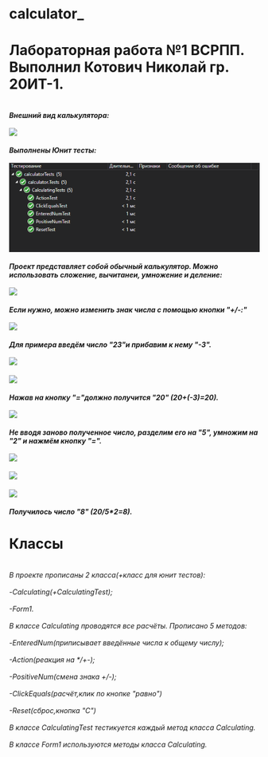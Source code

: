 # calculator_
<h1>Лабораторная работа №1 ВСРПП. Выполнил Котович Николай гр. 20ИТ-1.
<h5><br>Внешний вид калькулятора:<br>
<br><img src="https://user-images.githubusercontent.com/116580117/206019736-132e0d00-ba5a-42f4-b5ec-f5f123a75aa5.gif" ><br>
<br>Выполнены Юнит тесты:<br>
<br><img src="https://raw.githubusercontent.com/CyberSanyok/Images/main/Caclulator%20Images/UTests.png" ><br>
<br>Проект представляет собой обычный калькулятор. Можно использовать сложение, вычитанеи, умножение и деление:<br>
<br><img src="https://user-images.githubusercontent.com/116580117/206020971-e6d8d91e-9d3d-4efc-aa8c-a7533cc5cb06.png" ><br>
<br>Если нужно, можно изменить знак числа с помощью кнопки "+/-:"<br>
<br><img src="https://user-images.githubusercontent.com/116580117/206021394-8ace253a-d0c4-4825-9473-1917e0f1425a.png" ><br>
<br>Для примера введём число "23"и прибавим к нему "-3".<br>
<br><img src="https://user-images.githubusercontent.com/116580117/206022328-576e7c8f-4182-4b56-b127-57097c9cbf86.png" ><br>
<br><img src="https://user-images.githubusercontent.com/116580117/206022558-d22327eb-fe22-4056-a68d-ecf9bc3c52e5.png" ><br>
<br>Нажав на кнопку "="должно получится "20" (20+(-3)=20).<br>
<br><img src="https://user-images.githubusercontent.com/116580117/206022611-944288bb-b893-4a38-9a55-170cdca03921.png" ><br>
<br>Не вводя заново полученное число, разделим его на "5", умножим на "2" и нажмём кнопку "=".<br>
<br><img src="https://user-images.githubusercontent.com/116580117/206022744-fa796657-ddff-4956-843e-a75c92821740.png" ><br>
<br><img src="https://user-images.githubusercontent.com/116580117/206022807-8cca7ae8-f51f-499a-af24-14643e6150f6.png" ><br>
<br><img src="https://user-images.githubusercontent.com/116580117/206022893-bb06c678-b468-4316-815e-fad64b7e687f.png" ><br>
<br>Получилось число "8" (20/5*2=8).<br>
<h1>Классы
  <h6>
<br>В проекте прописаны 2 класса(+класс для юнит тестов):<br>
<br>-Calculating(+CalculatingTest);<br>
<br>-Form1.<br>
<br>В классе Calculating проводятся все расчёты. Прописано 5 методов:<br>
  <br>-EnteredNum(приписывает введённые числа к общему числу);<br>
  <br>-Action(реакция на */+-);<br>
  <br>-PositiveNum(смена знака +/-);<br>
  <br>-ClickEquals(расчёт,клик по кнопке "равно")<br>
  <br>-Reset(сброс,кнопка "C")<br>
    <br>В классе CalculatingTest тестикуется каждый метод класса Calculating.<br>
    <br>В классе Form1 используются методы класса Calculating.<br>
